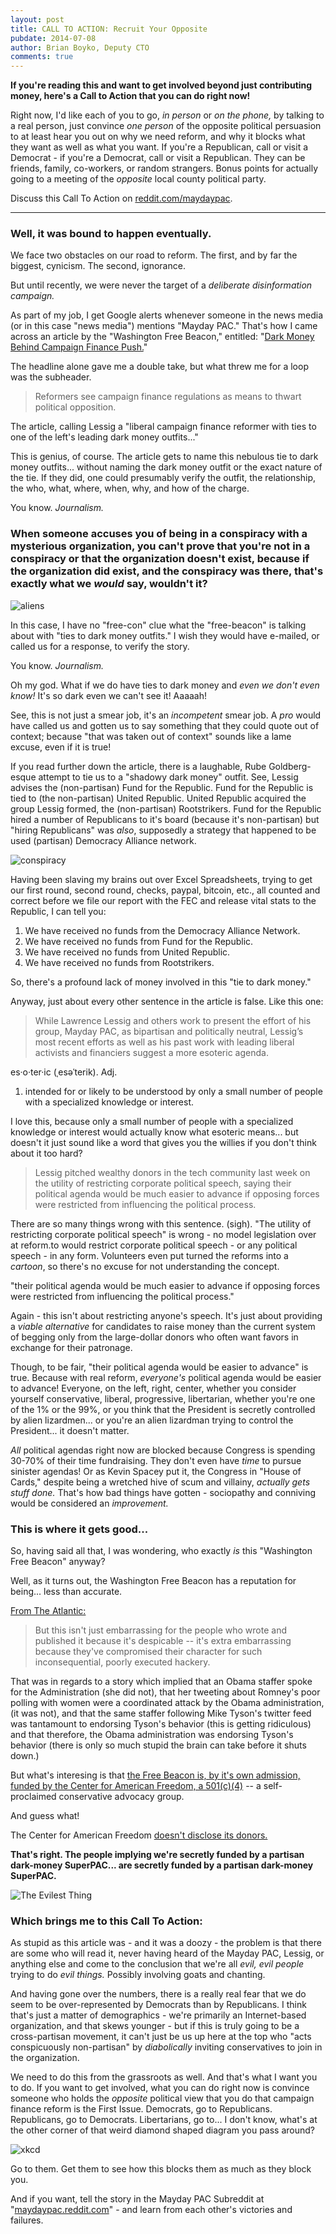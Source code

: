 ```yaml
---
layout: post
title: CALL TO ACTION: Recruit Your Opposite
pubdate: 2014-07-08
author: Brian Boyko, Deputy CTO
comments: true
---
```


**If you're reading this and want to get involved beyond just contributing money, here's a Call to Action that you can do right now!**

Right now, I'd like each of you to go, *in person* or *on the phone,* by talking to a real person, just convince *one person* of the opposite political persuasion to at least hear you out on why we need reform, and why it blocks what they want as well as what you want. If you're a Republican, call or visit a Democrat - if you're a Democrat, call or visit a Republican. They can be friends, family, co-workers, or random strangers. Bonus points for actually going to a meeting of the *opposite* local county political party. 

Discuss this Call To Action on [reddit.com/maydaypac](http://reddit.com/maydaypac). 

--- 

### Well, it was bound to happen eventually. 

We face two obstacles on our road to reform. The first, and by far the biggest, cynicism. The second, ignorance. 

But until recently, we were never the target of a *deliberate disinformation campaign.* 

As part of my job, I get Google alerts whenever someone in the news media (or in this case "news media") mentions "Mayday PAC." That's how I came across an article by the "Washington Free Beacon," entitled: "[Dark Money Behind Campaign Finance Push.](http://freebeacon.com/politics/dark-money-behind-campaign-finance-reform-push/)" 

The headline alone gave me a double take, but what threw me for a loop was the subheader.

> Reformers see campaign finance regulations as means to thwart political opposition. 

The article, calling Lessig a "liberal campaign finance reformer with ties to one of the left's leading dark money outfits..."

This is genius, of course. The article gets to name this nebulous tie to dark money outfits... without naming the dark money outfit or the exact nature of the tie. If they did, one could presumably verify the outfit, the relationship, the who, what, where, when, why, and how of the charge. 

You know. *Journalism.*

### When someone accuses you of being in a conspiracy with a mysterious organization, you can't prove that you're not in a conspiracy or that the organization doesn't exist, because if the organization did exist, and the conspiracy was there, that's exactly what we *would* say, wouldn't it? 

![aliens](http://i.imgur.com/pa5a8c5.jpg)

In this case, I have no "free-con" clue what the "free-beacon" is talking about with "ties to dark money outfits." I wish they would have e-mailed, or called us for a response, to verify the story. 

You know. *Journalism.* 

Oh my god. What if we do have ties to dark money and *even we don't even know!* It's so dark even we can't see it! Aaaaah!

See, this is not just a smear job, it's an *incompetent* smear job. A *pro* would have called us and gotten us to say something that they could quote out of context; because "that was taken out of context" sounds like a lame excuse, even if it is true! 

If you read further down the article, there is a laughable, Rube Goldberg-esque attempt to tie us to a "shadowy dark money" outfit. See, Lessig advises the (non-partisan) Fund for the Republic. Fund for the Republic is tied to (the non-partisan) United Republic. United Republic acquired the group Lessig formed, the (non-partisan) Rootstrikers. Fund for the Republic hired a number of Republicans to it's board (because it's non-partisan) but "hiring Republicans" was *also*, supposedly a strategy that happened to be used (partisan) Democracy Alliance network. 

![conspiracy](http://i.imgur.com/DhhTztW.jpg)

Having been slaving my brains out over Excel Spreadsheets, trying to get our first round, second round, checks, paypal, bitcoin, etc., all counted and correct before we file our report with the FEC and release vital stats to the Republic, I can tell you:

1. We have received no funds from the Democracy Alliance Network. 
2. We have received no funds from Fund for the Republic.
3. We have received no funds from United Republic.
4. We have received no funds from Rootstrikers.

So, there's a profound lack of money involved in this "tie to dark money." 

Anyway, just about every other sentence in the article is false. Like this one:

> While Lawrence Lessig and others work to present the effort of his group, Mayday PAC, as bipartisan and politically neutral, Lessig’s most recent efforts as well as his past work with leading liberal activists and financiers suggest a more esoteric agenda.

es·o·ter·ic (ˌesəˈterik). Adj. 

1. intended for or likely to be understood by only a small number of people with a specialized knowledge or interest.

I love this, because only a small number of people with a specialized knowledge or interest would actually know what esoteric means... but doesn't it just sound like a word that gives you the willies if you don't think about it too hard? 

> Lessig pitched wealthy donors in the tech community last week on the utility of restricting corporate political speech, saying their political agenda would be much easier to advance if opposing forces were restricted from influencing the political process.

There are so many things wrong with this sentence. (sigh). "The utility of restricting corporate political speech" is wrong - no model legislation over at reform.to would restrict corporate political speech - or any political speech - in any form. Volunteers even put turned the reforms into a *cartoon*, so there's no excuse for not understanding the concept. 

"their political agenda would be much easier to advance if opposing forces were restricted from influencing the political process."

Again - this isn't about restricting anyone's speech. It's just about providing a *viable alternative* for candidates to raise money than the current system of begging only from the large-dollar donors who often want favors in exchange for their patronage. 

Though, to be fair, "their political agenda would be easier to advance" is true. Because with real reform, *everyone's* political agenda would be easier to advance! Everyone, on the left, right, center, whether you consider yourself conservative, liberal, progressive, libertarian, whether you're one of the 1% or the 99%, or you think that the President is secretly controlled by alien lizardmen... or you're an alien lizardman trying to control the President... it doesn't matter. 

*All* political agendas right now are blocked because Congress is spending 30-70% of their time fundraising. They don't even have *time* to pursue sinister agendas! Or as Kevin Spacey put it, the Congress in "House of Cards," despite being a wretched hive of scum and villainy, *actually gets stuff done.* That's how bad things have gotten - sociopathy and conniving would be considered an *improvement.* 

### This is where it gets good...

So, having said all that, I was wondering, who exactly *is* this "Washington Free Beacon" anyway? 

Well, as it turns out, the Washington Free Beacon has a reputation for being... less than accurate. 

[From The Atlantic:](http://www.theatlantic.com/politics/archive/2012/04/the-most-self-discrediting-partisan-attack-of-2012/255781/)

> But this isn't just embarrassing for the people who wrote and published it because it's despicable -- it's extra embarrassing because they've compromised their character for such inconsequential, poorly executed hackery. 

That was in regards to a story which implied that an Obama staffer spoke for the Administration (she did not), that her tweeting about Romney's poor polling with women were a coordinated attack by the Obama administration, (it was not), and that the same staffer following Mike Tyson's twitter feed was tantamount to endorsing Tyson's behavior (this is getting ridiculous) and that therefore, the Obama administration was endorsing Tyson's behavior (there is only so much stupid the brain can take before it shuts down.)

But what's interesing is that [the Free Beacon is, by it's own admission, funded by the Center for American Freedom, a 501(c)(4)](http://freebeacon.com/about/) -- a self-proclaimed conservative advocacy group. 

And guess what!

The Center for American Freedom [doesn't disclose its donors.](http://dyn.politico.com/printstory.cfm?uuid=31ADA019-4DAA-4765-9C2F-C7F74FD02CB2)

**That's right. The people implying we're secretly funded by a partisan dark-money SuperPAC... are secretly funded by a partisan dark-money SuperPAC.** 

![The Evilest Thing](http://i.imgur.com/s2zg1qc.jpg)

### Which brings me to this Call To Action:

As stupid as this article was - and it was a doozy - the problem is that there are some who will read it, never having heard of the Mayday PAC, Lessig, or anything else and come to the conclusion that we're all *evil, evil people* trying to do *evil things.* Possibly involving goats and chanting. 

And having gone over the numbers, there is a really real fear that we do seem to be over-represented by Democrats than by Republicans. I think that's just a matter of demographics - we're primarily an Internet-based organization, and that skews younger - but if this is truly going to be a cross-partisan movement, it can't just be us up here at the top who "acts conspicuously non-partisan" by *diabolically* inviting conservatives to join in the organization. 

We need to do this from the grassroots as well. And that's what I want you to do. If you want to get involved, what you can do right now is convince someone who holds the *opposite* political view that you do that campaign finance reform is the First Issue. Democrats, go to Republicans. Republicans, go to Democrats. Libertarians, go to... I don't know, what's at the other corner of that weird diamond shaped diagram you pass around? 

![xkcd](http://imgs.xkcd.com/comics/nolan_chart.png)

Go to them. Get them to see how this blocks them as much as they block you. 

And if you want, tell the story in the Mayday PAC Subreddit at "[maydaypac.reddit.com](http://reddit.com/maydaypac)" - and learn from each other's victories and failures. 




